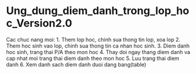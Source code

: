 # Ung_dung_diem_danh_trong_lop_hoc_Version2.0
Cac chuc nang moi:
    1. Them lop hoc, chinh sua thong tin lop, xoa lop
    2. Them hoc sinh vao lop, chinh sua thong tin ca nhan hoc sinh.
    3. Diem danh hoc sinh, trang thai P/A theo mon hoc
    4. Thay doi ngay thang diem danh va cap nhat moi trang thai diem danh theo mon hoc
    5. Luu trang thai diem danh
    6. Xem danh sach diem danh duoi dang bang(table)
